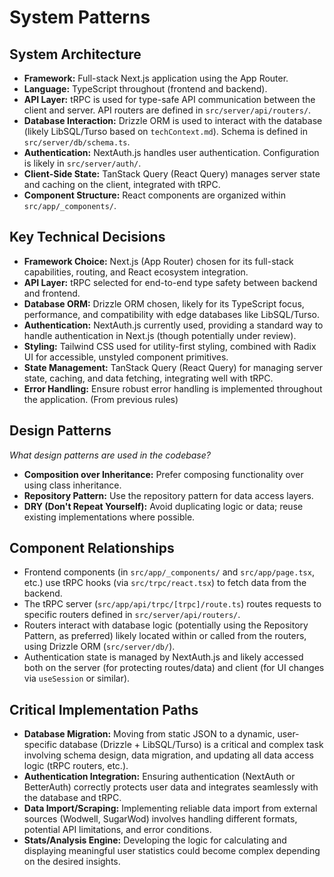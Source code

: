 # System Patterns

## System Architecture

- **Framework:** Full-stack Next.js application using the App Router.
- **Language:** TypeScript throughout (frontend and backend).
- **API Layer:** tRPC is used for type-safe API communication between the client and server. API routers are defined in `src/server/api/routers/`.
- **Database Interaction:** Drizzle ORM is used to interact with the database (likely LibSQL/Turso based on `techContext.md`). Schema is defined in `src/server/db/schema.ts`.
- **Authentication:** NextAuth.js handles user authentication. Configuration is likely in `src/server/auth/`.
- **Client-Side State:** TanStack Query (React Query) manages server state and caching on the client, integrated with tRPC.
- **Component Structure:** React components are organized within `src/app/_components/`.

## Key Technical Decisions

- **Framework Choice:** Next.js (App Router) chosen for its full-stack capabilities, routing, and React ecosystem integration.
- **API Layer:** tRPC selected for end-to-end type safety between backend and frontend.
- **Database ORM:** Drizzle ORM chosen, likely for its TypeScript focus, performance, and compatibility with edge databases like LibSQL/Turso.
- **Authentication:** NextAuth.js currently used, providing a standard way to handle authentication in Next.js (though potentially under review).
- **Styling:** Tailwind CSS used for utility-first styling, combined with Radix UI for accessible, unstyled component primitives.
- **State Management:** TanStack Query (React Query) for managing server state, caching, and data fetching, integrating well with tRPC.
- **Error Handling:** Ensure robust error handling is implemented throughout the application. (From previous rules)

## Design Patterns

_What design patterns are used in the codebase?_

- **Composition over Inheritance:** Prefer composing functionality over using class inheritance.
- **Repository Pattern:** Use the repository pattern for data access layers.
- **DRY (Don't Repeat Yourself):** Avoid duplicating logic or data; reuse existing implementations where possible.

## Component Relationships

- Frontend components (in `src/app/_components/` and `src/app/page.tsx`, etc.) use tRPC hooks (via `src/trpc/react.tsx`) to fetch data from the backend.
- The tRPC server (`src/app/api/trpc/[trpc]/route.ts`) routes requests to specific routers defined in `src/server/api/routers/`.
- Routers interact with database logic (potentially using the Repository Pattern, as preferred) likely located within or called from the routers, using Drizzle ORM (`src/server/db/`).
- Authentication state is managed by NextAuth.js and likely accessed both on the server (for protecting routes/data) and client (for UI changes via `useSession` or similar).

## Critical Implementation Paths

- **Database Migration:** Moving from static JSON to a dynamic, user-specific database (Drizzle + LibSQL/Turso) is a critical and complex task involving schema design, data migration, and updating all data access logic (tRPC routers, etc.).
- **Authentication Integration:** Ensuring authentication (NextAuth or BetterAuth) correctly protects user data and integrates seamlessly with the database and tRPC.
- **Data Import/Scraping:** Implementing reliable data import from external sources (Wodwell, SugarWod) involves handling different formats, potential API limitations, and error conditions.
- **Stats/Analysis Engine:** Developing the logic for calculating and displaying meaningful user statistics could become complex depending on the desired insights.
